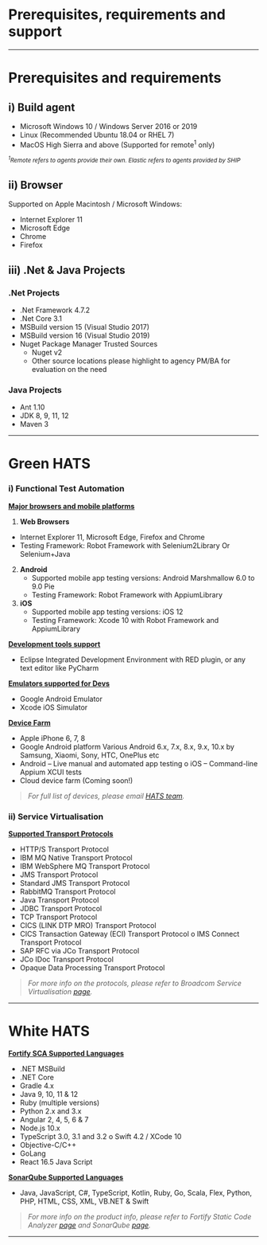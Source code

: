 # Prerequisites, requirements and support
-----------------------------------------

# Prerequisites and requirements

## i) Build agent
- Microsoft Windows 10 / Windows Server 2016 or 2019
- Linux (Recommended Ubuntu 18.04 or RHEL 7)
- MacOS High Sierra and above (Supported for remote<sup>1</sup> only)  

<i><small><sup>1</sup>Remote refers to agents provide their own. Elastic refers to agents provided by SHIP</small></i>

## ii) Browser
Supported on Apple Macintosh / Microsoft Windows:
- Internet Explorer 11 
- Microsoft Edge
- Chrome
- Firefox

## iii) .Net & Java Projects
### .Net Projects
- .Net Framework 4.7.2
- .Net Core 3.1
- MSBuild version 15 (Visual Studio 2017)
- MSBuild version 16 (Visual Studio 2019)
- Nuget Package Manager Trusted Sources
    - Nuget v2
    - Other source locations please highlight to agency PM/BA for evaluation on the need

### Java Projects
- Ant 1.10
- JDK 8, 9, 11, 12
- Maven 3

***

# Green HATS
### i) Functional Test Automation
<strong><u>Major browsers and mobile platforms</u></strong>
1. <strong>Web Browsers</strong>
 - Internet Explorer 11, Microsoft Edge, Firefox and Chrome
 - Testing Framework: Robot Framework with Selenium2Library Or Selenium+Java
2. <strong>Android</strong>
    - Supported mobile app testing versions: Android Marshmallow 6.0 to 9.0 Pie 
    - Testing Framework: Robot Framework with AppiumLibrary
3. <strong>iOS</strong>
    - Supported mobile app testing versions: iOS 12
    - Testing Framework: Xcode 10 with Robot Framework and AppiumLibrary

<strong><u>Development tools support</u></strong>  
 - Eclipse Integrated Development Environment with RED plugin, or any text editor like PyCharm

<strong><u>Emulators supported for Devs</u></strong>
- Google Android Emulator
- Xcode iOS Simulator

<strong><u>Device Farm</u></strong>
- Apple iPhone 6, 7, 8
- Google Android platform Various Android 6.x, 7.x, 8.x, 9.x, 10.x by Samsung,
Xiaomi, Sony, HTC, OnePlus etc
- Android – Live manual and automated app testing o iOS – Command-line Appium XCUI tests
- Cloud device farm (Coming soon!)
>_For full list of devices, please email <a href="mailto:enquiries_HATS@tech.gov.com">HATS team</a>._

### ii) Service Virtualisation
<strong><u>Supported Transport Protocols</u></strong>
- HTTP/S Transport Protocol
- IBM MQ Native Transport Protocol
- IBM WebSphere MQ Transport Protocol
- JMS Transport Protocol
- Standard JMS Transport Protocol
- RabbitMQ Transport Protocol
- Java Transport Protocol
- JDBC Transport Protocol
- TCP Transport Protocol
- CICS (LINK DTP MRO) Transport Protocol
- CICS Transaction Gateway (ECI) Transport Protocol o IMS Connect Transport Protocol
- SAP RFC via JCo Transport Protocol
- JCo IDoc Transport Protocol
- Opaque Data Processing Transport Protocol

> _For more info on the protocols, please refer to Broadcom Service Virtualisation [page](https://techdocs.broadcom.com/content/broadcom/techdocs/us/en/ca-enterprise-software/continuous-testing/devtest-solutions/10-5/using/using-service-virtualization.html)._

***

# White HATS
<strong><u>Fortify SCA Supported Languages</u></strong>
- .NET MSBuild
- .NET Core
- Gradle 4.x
- Java 9, 10, 11 & 12
- Ruby (multiple versions)
- Python 2.x and 3.x
- Angular 2, 4, 5, 6 & 7
- Node.js 10.x
- TypeScript 3.0, 3.1 and 3.2 o Swift 4.2 / XCode 10
- Objective-C/C++
- GoLang
- React 16.5 Java Script

<strong><u>SonarQube Supported Languages</u></strong>
- Java, JavaScript, C#, TypeScript, Kotlin, Ruby, Go, Scala, Flex, Python, PHP,
HTML, CSS, XML, VB.NET & Swift

>_For more info on the product info, please refer to Fortify Static Code Analyzer [page](https://www.microfocus.com/en-us/products/static-code-analysis-sast/overview) and SonarQube [page](https://www.sonarsource.com/products/sonarqube/)._

***


